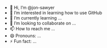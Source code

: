 - 👋 Hi, I’m @jon-sawyer
- 👀 I’m interested in learning how to use GitHub
- 🌱 I’m currently learning ...
- 💞️ I’m looking to collaborate on ...
- 📫 How to reach me ...
- 😄 Pronouns: ...
- ⚡ Fun fact: ...

<!---
jon-sawyer/jon-sawyer is a ✨ special ✨ repository because its `README.md` (this file) appears on your GitHub profile.
You can click the Preview link to take a look at your changes.
--->
